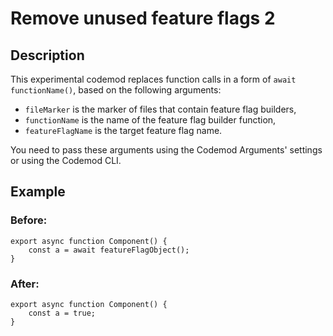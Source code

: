 # Remove unused feature flags 2

## Description

This experimental codemod replaces function calls in a form of `await functionName()`, based on the following arguments:

-   `fileMarker` is the marker of files that contain feature flag builders,
-   `functionName` is the name of the feature flag builder function,
-   `featureFlagName` is the target feature flag name.

You need to pass these arguments using the Codemod Arguments' settings or using the Codemod CLI.

## Example

### Before:

```tsx
export async function Component() {
	const a = await featureFlagObject();
}
```

### After:

```tsx
export async function Component() {
	const a = true;
}
```